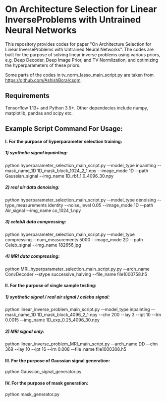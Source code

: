 # On Architecture Selection for Linear InverseProblems with Untrained Neural Networks

This repository provides codes for paper "On Architecture Selection for Linear InverseProblems with Untrained Neural Networks". The codes are built for the purpose of solving linear inverse problems using various priors, e.g. Deep Decoder, Deep Image Prior, and TV Normlization, and optimizing the hyperparameters of these priors. 

Some parts of the codes in tv_norm_lasso_main_script.py are taken from https://github.com/AshishBora/csgm.

## Requirements
Tensorflow 1.13+ and Python 3.5+. Other dependecies include numpy, matplotlib, pandas and scipy etc.

## Example Script Command For Usage: 
#### I. For the purpose of hyperparameter selection training:

##### 1) synthetic signal inpainting: 
python hyperparameter_selection_main_script.py --model_type inpainting --mask_name_1D 1D_mask_block_1024_2_1.npy --image_mode 1D --path Gaussian_signal --img_name 1D_rbf_1.0_4096_30.npy

##### 2) real air data denoising: 
python hyperparameter_selection_main_script.py --model_type denoising --type_measurements identity --noise_level 0.05 --image_mode 1D --path Air_signal --img_name co_1024_1.npy

##### 3) celebA data compressing: 
python hyperparameter_selection_main_script.py --model_type compressing --num_measurements 5000 --image_mode 2D --path Celeb_signal --img_name 182656.jpg

##### 4) MRI data compressing: 
python MRI_hyperparameter_selection_main_script.py.py --arch_name ConvDecoder --stype successive_halving --file_name file1000758.h5

#### II. For the purpose of single sample testing:

##### 1) synthetic signal / real air signal / celeba signal: 
python linear_inverse_problem_main_script.py --model_type inpainting --mask_name_1D 1D_mask_block_4096_2_1.npy --chn 200 --lay 3 --ipt 10 --lrn 0.0015 --img_name 1D_exp_0.25_4096_30.npy

##### 2) MRI signal only: 
python linear_inverse_problem_MRI_main_script.py --arch_name DD --chn 368 --lay 10 --ipt 16 --lrn 0.008 --file_name file1000308.h5


#### III. For the purpose of Gaussian signal generation:

python Gaussian_signal_generator.py


#### IV. For the purpose of mask generation:

python mask_generator.py


